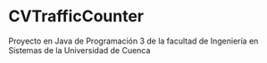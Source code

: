 # CVTrafficCounter
Proyecto en Java de Programación 3 de la facultad de Ingeniería en Sistemas de la Universidad de Cuenca
